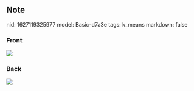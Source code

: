 ## Note
nid: 1627119325977
model: Basic-d7a3e
tags: k_means
markdown: false

### Front
<img src="paste-b8bcb84ab5a65b95b3139b1620d69c27dbe2d398.jpg">

### Back
<img src="paste-31da1854877cdb4dc41104a886329444b6de9a1a.jpg">
